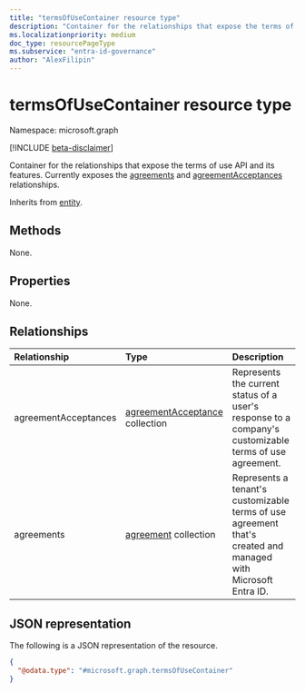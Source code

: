 ```yaml
---
title: "termsOfUseContainer resource type"
description: "Container for the relationships that expose the terms of use API and its features. Currently exposes the agreements and agreementAcceptances relationships."
ms.localizationpriority: medium
doc_type: resourcePageType
ms.subservice: "entra-id-governance"
author: "AlexFilipin"
---
```


# termsOfUseContainer resource type

Namespace: microsoft.graph

[!INCLUDE [beta-disclaimer](../../includes/beta-disclaimer.md)]

Container for the relationships that expose the terms of use API and its features. Currently exposes the [agreements](agreement.md) and [agreementAcceptances](agreementacceptance.md) relationships.

Inherits from [entity](entity.md).

## Methods

None.

## Properties

None.

## Relationships

|Relationship|Type|Description|
|:---|:---|:---|
|agreementAcceptances|[agreementAcceptance](agreementacceptance.md) collection| Represents the current status of a user's response to a company's customizable terms of use agreement.|
|agreements|[agreement](agreement.md) collection|Represents a tenant's customizable terms of use agreement that's created and managed with Microsoft Entra ID.|

## JSON representation

The following is a JSON representation of the resource.
<!-- {
  "blockType": "resource",
  "keyProperty": "id",
  "@odata.type": "microsoft.graph.termsOfUseContainer",
  "openType": false
}
-->
``` json
{
  "@odata.type": "#microsoft.graph.termsOfUseContainer"
}
```
